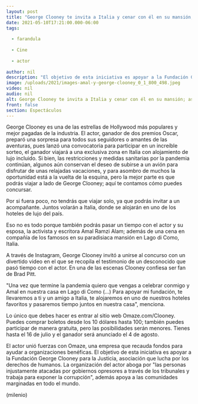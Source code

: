 ```yaml
---
layout: post
title: "George Clooney te invita a Italia y cenar con él en su mansión; así puedes concursar por viaje"
date: 2021-05-10T17:21:00.000-06:00
tags:
  
  - farandula
  
  - Cine
  
  - actor
  
author: nil
description: "El objetivo de esta iniciativa es apoyar a la Fundación George Clooney para la Justicia, asociación que lucha por los derechos de humanos. "
image: /uploads/2021/images-amal-y-george-clooney_0_1_800_498.jpeg
video: nil
audio: nil
alt: George Clooney te invita a Italia y cenar con él en su mansión; así puedes concursar por viaje
front: false
section: Espectáculos
---
```


George Clooney es una de las estrellas de Hollywood más populares y mejor pagadas de la industria. El actor, ganador de dos premios Oscar, preparó una sorpresa para todos sus seguidores o amantes de las aventuras, pues lanzó una convocatoria para participar en un increíble sorteo, el ganador viajará a una exclusiva zona en Italia con alojamiento de lujo incluido.  Si bien, las restricciones y medidas sanitarias por la pandemia continúan, algunos aún conservan el deseo de subirse a un avión para disfrutar de unas relajadas vacaciones, y para asombro de muchos la oportunidad está a la vuelta de la esquina, pero la mejor parte es que podrás viajar a lado de George Clooney; aquí te contamos cómo puedes concursar.  

Por si fuera poco, no tendrás que viajar solo, ya que podrás invitar a un acompañante. Juntos volarán a Italia, donde se alojarán en uno de los hoteles de lujo del país.  

Eso no es todo porque también podrás pasar un tiempo con el actor y su esposa, la activista y escritora Amal Ramzi Alam; además de una cena en compañía de los famosos en su paradisiaca mansión en Lago di Como, Italia.  

A través de Instagram, George Clooney invitó a unirse al concurso con un divertido video en el que se recopila el testimonio de un desconocido que pasó tiempo con el actor. En una de las escenas Clooney confiesa ser fan de Brad Pitt.  

"Una vez que termine la pandemia quiero que vengas a celebrar conmigo y Amal en nuestra casa en Lago di Como (...) Para apoyar mi fundación, te llevaremos a ti y un amigo a Italia, te alojaremos en uno de nuestros hoteles favoritos y pasaremos tiempo juntos en nuestra casa", menciona.  

Lo único que debes hacer es entrar al sitio web Omaze.com/Clooney. Puedes comprar boletos desde los 10 dólares hasta 100; también puedes participar de manera gratuita, pero las posibilidades serán menores. Tienes hasta el 16 de julio y el ganador será anunciado el 4 de agosto.  

El actor unió fuerzas con Omaze, una empresa que recauda fondos para ayudar a organizaciones benéficas. El objetivo de esta iniciativa es apoyar a la Fundación George Clooney para la Justicia, asociación que lucha por los derechos de humanos.  La organización del actor aboga por "las personas injustamente atacadas por gobiernos opresores a través de los tribunales y trabaja para exponer la corrupción", además apoya a las comunidades marginadas en todo el mundo.   

(milenio)